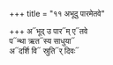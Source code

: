 +++
title = "११ अभूदु पारमेतवे"

+++
अ᳓भूद् उ पार᳓म् ए᳓तवे  
प᳓न्था ऋत᳓स्य साधुया᳓  
अ᳓दर्शि वि᳓ स्रुति᳓र् दिवः᳓